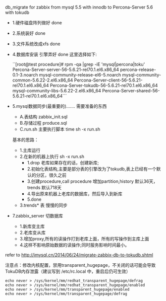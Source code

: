 db_migrate for zabbix  from mysql 5.5 with innodb  to   Percona-Server 5.6 with tokudb
*   1.硬件磁盘阵列做好 done 
*   2.系统装好 done 
*   3.文件系统改成xfs  done 
*   4.数据库安装 引擎弄好 done  这里选择如下:

    ``[root@test procedure]# rpm -qa |grep -iE 'mysql|percona|toku'
    Percona-Server-server-56-5.6.21-rel70.1.el6.x86_64
    percona-release-0.1-3.noarch
    mysql-community-release-el6-5.noarch
    mysql-community-common-5.6.22-2.el6.x86_64
    Percona-Server-client-56-5.6.21-rel70.1.el6.x86_64
    Percona-Server-tokudb-56-5.6.21-rel70.1.el6.x86_64
    mysql-community-libs-5.6.22-2.el6.x86_64
    Percona-Server-shared-56-5.6.21-rel70.1.el6.x86_64```
*   5.mysql数据同步(最重要的).......
    需要准备的东西
    *   A.表结构 zabbix_init.sql
    *   B.存储过程 produce.sql 
    *   C.run.sh 主要执行脚本 time sh -x run.sh

    基本的思路：
    *   1.主库运行
    *   2.在新的机器上执行 sh -x run.sh 
        *   1.drop 老库如果存在的话，创建新库;
        *   2.初始化表结构,主要是部分表的引擎改为了tokudb,表上已经有一个默认的分区，很久之前
        *   3.创建procedure,call procedure 增加partition,history 默认36天，trends 默认718天
        *   4.导出原来机器上老库的数据库，然后导入到新库
        *   5.done
    *   3.trends* 表 慢慢的同步
*   7.zabbix_server 切数据库
    *   1.新库变主库
    *   2.老库变从库
    *   3.增加proxy,所有的读操作打到老库上面，所有的写操作到主库上面
    *   4.这样不影响原始数据的读操作;同时服务影响时间最小。

refer to http://imysql.cn/2014/06/24/migrate-zabbix-db-to-tokudb.shtml

注意点：修改内核配置，禁用transparent_hugepage，不关闭的话可能会导致TokuDB内存泄露（建议写到 /etc/rc.local 中，重启后仍可生效）
```
echo never > /sys/kernel/mm/redhat_transparent_hugepage/defrag
echo never > /sys/kernel/mm/redhat_transparent_hugepage/enabled
echo never > /sys/kernel/mm/transparent_hugepage/enabled
echo never > /sys/kernel/mm/transparent_hugepage/defrag
```
